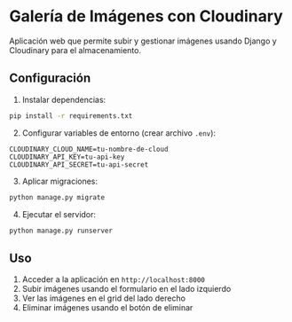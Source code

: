 # Galería de Imágenes con Cloudinary

Aplicación web que permite subir y gestionar imágenes usando Django y Cloudinary para el almacenamiento.


## Configuración

1. Instalar dependencias:
```bash
pip install -r requirements.txt
```

2. Configurar variables de entorno (crear archivo `.env`):
```
CLOUDINARY_CLOUD_NAME=tu-nombre-de-cloud
CLOUDINARY_API_KEY=tu-api-key
CLOUDINARY_API_SECRET=tu-api-secret
```

3. Aplicar migraciones:
```bash
python manage.py migrate
```

4. Ejecutar el servidor:
```bash
python manage.py runserver
```

## Uso

1. Acceder a la aplicación en `http://localhost:8000`
2. Subir imágenes usando el formulario en el lado izquierdo
3. Ver las imágenes en el grid del lado derecho
4. Eliminar imágenes usando el botón de eliminar
